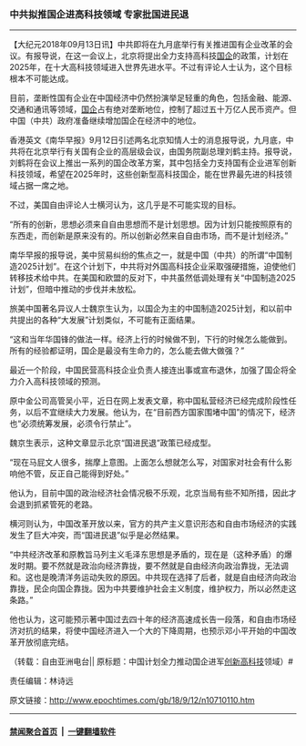 ### 中共拟推国企进高科技领域 专家批国进民退
------------------------

<p>【大纪元2018年09月13日讯】中共即将在九月底举行有关推进国有企业改革的会议。有报导说，在这一会议上，北京将提出全力支持高科技<a href="http://www.epochtimes.com/gb/tag/%E5%9B%BD%E4%BC%81.html">国企</a>的政策，计划在2025年，在十大高科技领域进入世界先进水平。不过有评论人士认为，这个目标根本不可能达成。</p>
<div id="storytext">
<p>目前，垄断性国有企业在中国经济中仍然扮演举足轻重的角色，包括金融、能源、交通和通讯等领域，<a href="http://www.epochtimes.com/gb/tag/%E5%9B%BD%E4%BC%81.html">国企</a>占有绝对垄断地位，控制了超过五十万亿人民币资产。但中国（中共）政府准备继续增加国企在经济中的地位。</p>
<p>香港英文《南华早报》9月12日引述两名北京知情人士的消息报导说，九月底，中共将在北京举行有关国有企业的高层级会议，由国务院副总理刘鹤主持。报导说，刘鹤将在会议上推出一系列的国企改革方案，其中包括全力支持国有企业进军创新科技领域，希望在2025年时，这些创新型高科技国企，能在世界最先进的科技领域占据一席之地。</p>
<p>不过，美国自由评论人士横河认为，这几乎是不可能实现的目标。</p>
<p>“所有的创新，思想必须来自自由思想而不是计划思想。因为计划只能按照原有的东西走，而创新是原来没有的。所以创新必然来自自由市场，而不是计划经济。”</p>
<p>南华早报的报导说，美中贸易纠纷的焦点之一，就是中国（中共）的所谓“中国制造2025计划”。在这个计划下，中共将对外国高科技企业采取强硬措施，迫使他们转移技术给中共。在美国和欧盟的反对下，中共虽然低调处理有关“中国制造2025计划”，但暗中推动的步伐并未放松。</p>
<p>旅美中国著名异议人士魏京生认为，以国企为主的中国制造2025计划，和以前中共提出的各种“大发展”计划类似，不可能有正面结果。</p>
<p>“这和当年华国锋的做法一样。经济上行的时候做不到，下行的时候怎么能做到。所有的经验都证明，国企是最没有生命力的，怎么能去做大做强？”</p>
<p>最近一个阶段，中国民营高科技企业负责人接连出事或宣布退休，加强了国企将全力介入高科技领域的预测。</p>
<p>原中金公司高管吴小平，近日在网上发表文章，称中国私营经济已经完成阶段性任务，以后不宜继续大力发展。他认为，在“目前西方国家围堵中国”的情况下，经济也“必须统筹发展，必须令行禁止”。</p>
<p>魏京生表示，这种文章显示北京“国进民退”政策已经成型。</p>
<p>“现在马屁文人很多，揣摩上意图。上面怎么想就怎么写，对国家对社会有什么影响他不管，反正自己能得到好处。”</p>
<p>他认为，目前中国的政治经济社会情况极不乐观，北京当局有些不知所措，因此才会退到抓紧管死的老路。</p>
<p>横河则认为，中国改革开放以来，官方的共产主义意识形态和自由市场经济的实践发生了巨大冲突，而“国进民退”似乎是必然结果。</p>
<p>“中共经济改革和原教旨马列主义毛泽东思想是矛盾的，现在是（这种矛盾）的爆发时期。要不然就是政治向经济靠拢，要不然就是自由经济向政治靠拢，无法调和。这也是晚清洋务运动失败的原因。中共现在选择了后者，就是自由经济向政治靠拢，民企向国企靠拢。因为中共要维护社会主义制度，维护权力，所以必然走这条路。”</p>
<p>他也认为，这可能预示著中国过去四十年的经济高速成长告一段落，和自由市场经济对抗的结果，将使中国经济进入一个大的下降周期，也预示邓小平开始的中国改革开放彻底完结。</p>
<p>（转载：自由亚洲电台|| 原标题：中国计划全力推动国企进军<a href="http://www.epochtimes.com/gb/tag/%E5%88%9B%E6%96%B0%E9%AB%98%E7%A7%91%E6%8A%80.html">创新高科技</a>领域）#</p>
<p>责任编辑：林诗远</p>
</div>

原文链接：http://www.epochtimes.com/gb/18/9/12/n10710110.htm


------------------------
#### [禁闻聚合首页](https://github.com/gfw-breaker/banned-news/blob/master/README.md) &nbsp;|&nbsp;  [一键翻墙软件](https://github.com/gfw-breaker/nogfw/blob/master/README.md)